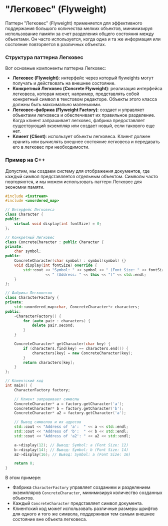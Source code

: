 # "Легковес" (Flyweight)

Паттерн "Легковес" (Flyweight) применяется для эффективного поддержания большого количества мелких объектов, минимизируя использование памяти за счет разделения общего состояния между объектами. Он часто используется, когда одна и та же информация или состояние повторяется в различных объектах.

### Структура паттерна Легковес

Вот основные компоненты паттерна Легковес:
- **Легковес (Flyweight)**: интерфейс через который flyweights могут получать и действовать на внешнее состояние.
- **Конкретный Легковес (Concrete Flyweight)**: реализация интерфейса легковеса, которая может, например, представлять собой конкретный символ в текстовом редакторе. Объекты этого класса должны быть максимально маленькими.
- **Легковес-фабрика (Flyweight Factory)**: создает и управляет объектами легковеса и обеспечивает их правильное разделение. Когда клиент запрашивает легковес, фабрика предоставляет существующий экземпляр или создает новый, если такового еще нет.
- **Клиент (Client)**: использует объекты легковеса. Клиент должен хранить или вычислять внешнее состояние легковеса и передавать его в легковес при необходимости.

### Пример на C++

Допустим, мы создаем систему для отображения документов, где каждый символ представляется отдельным объектом. Символы часто повторяются, и мы можем использовать паттерн Легковес для экономии памяти.

```cpp
#include <iostream>
#include <unordered_map>

// Интерфейс Легковеса
class Character {
public:
    virtual void display(int fontSize) = 0;
};

// Конкретный Легковес
class ConcreteCharacter : public Character {
private:
    char symbol;
public:
    ConcreteCharacter(char symbol) : symbol(symbol) {}
    void display(int fontSize) override {
        std::cout << "Symbol: " << symbol << " (Font Size: " << fontSize << ")"
                  << " (Address: " << this << ")" << std::endl;
    }
};

// Фабрика Легковесов
class CharacterFactory {
private:
    std::unordered_map<char, ConcreteCharacter*> characters;
public:
    ~CharacterFactory() {
        for (auto pair : characters) {
            delete pair.second;
        }
    }

    ConcreteCharacter* getCharacter(char key) {
        if (characters.find(key) == characters.end()) {
            characters[key] = new ConcreteCharacter(key);
        }
        return characters[key];
    }
};

// Клиентский код
int main() {
    CharacterFactory factory;

    // Клиент запрашивает символы
    ConcreteCharacter* a = factory.getCharacter('a');
    ConcreteCharacter* b = factory.getCharacter('b');
    ConcreteCharacter* a2 = factory.getCharacter('a');

    // Вывод символов и их адресов
    std::cout << "Address of 'a':  " << a << std::endl;
    std::cout << "Address of 'b':  " << b << std::endl;
    std::cout << "Address of 'a2': " << a2 << std::endl;

    a->display(12); // Вывод: Symbol: a (Font Size: 12)
    b->display(14); // Вывод: Symbol: b (Font Size: 14)
    a2->display(16); // Вывод: Symbol: a (Font Size: 16)

    return 0;
}

```

В этом примере:
- Фабрика `CharacterFactory` управляет созданием и разделением экземпляров `ConcreteCharacter`, минимизируя количество созданных объектов.
- Каждый `ConcreteCharacter` представляет символ документа.
- Клиентский код может использовать различные размеры шрифтов для одного и того же символа, поддерживая тем самым внешнее состояние вне объекта легковеса.
